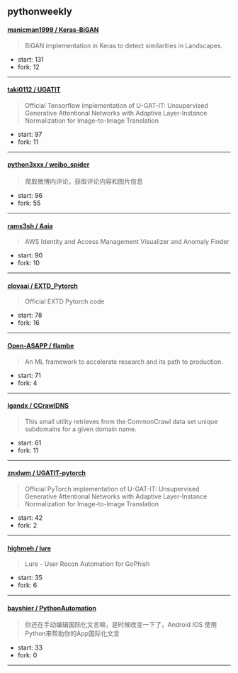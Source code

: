 ## pythonweekly

#### [manicman1999 / Keras-BiGAN](https://github.com/manicman1999/Keras-BiGAN)

> BiGAN implementation in Keras to detect similarities in Landscapes.

+ start: 131
+ fork: 12

----


#### [taki0112 / UGATIT](https://github.com/taki0112/UGATIT)

> Official Tensorflow implementation of U-GAT-IT: Unsupervised Generative Attentional Networks with Adaptive Layer-Instance Normalization for Image-to-Image Translation

+ start: 97
+ fork: 11

----


#### [python3xxx / weibo_spider](https://github.com/python3xxx/weibo_spider)

> 爬取微博内评论，获取评论内容和图片信息

+ start: 96
+ fork: 55

----


#### [rams3sh / Aaia](https://github.com/rams3sh/Aaia)

> AWS Identity and Access Management Visualizer and Anomaly Finder

+ start: 90
+ fork: 10

----


#### [clovaai / EXTD_Pytorch](https://github.com/clovaai/EXTD_Pytorch)

> Official EXTD Pytorch code

+ start: 78
+ fork: 16

----


#### [Open-ASAPP / flambe](https://github.com/Open-ASAPP/flambe)

> An ML framework to accelerate research and its path to production.

+ start: 71
+ fork: 4

----


#### [lgandx / CCrawlDNS](https://github.com/lgandx/CCrawlDNS)

> This small utility retrieves from the CommonCrawl data set unique subdomains for a given domain name.

+ start: 61
+ fork: 11

----


#### [znxlwm / UGATIT-pytorch](https://github.com/znxlwm/UGATIT-pytorch)

> Official PyTorch implementation of U-GAT-IT: Unsupervised Generative Attentional Networks with Adaptive Layer-Instance Normalization for Image-to-Image Translation

+ start: 42
+ fork: 2

----


#### [highmeh / lure](https://github.com/highmeh/lure)

> Lure - User Recon Automation for GoPhish

+ start: 35
+ fork: 6

----


#### [bayshier / PythonAutomation](https://github.com/bayshier/PythonAutomation)

> 你还在手动编辑国际化文言嘛，是时候改变一下了，Android IOS 使用Python来帮助你的App国际化文言

+ start: 33
+ fork: 0

----

